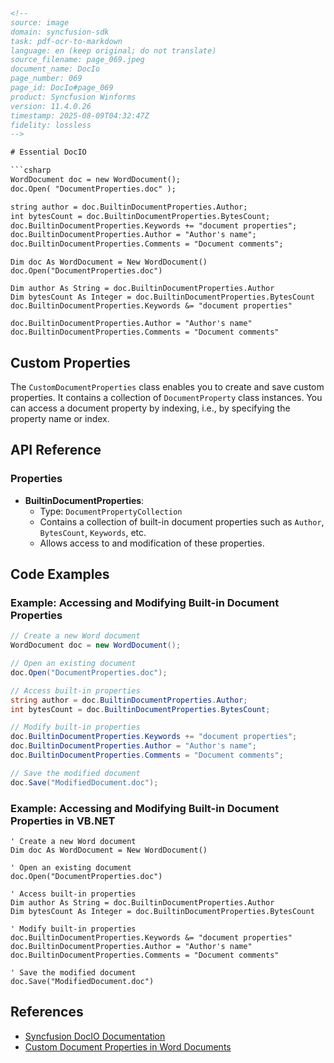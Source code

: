 ```html
<!--
source: image
domain: syncfusion-sdk
task: pdf-ocr-to-markdown
language: en (keep original; do not translate)
source_filename: page_069.jpeg
document_name: DocIo
page_number: 069
page_id: DocIo#page_069
product: Syncfusion Winforms
version: 11.4.0.26
timestamp: 2025-08-09T04:32:47Z
fidelity: lossless
-->

# Essential DocIO

```csharp
WordDocument doc = new WordDocument();
doc.Open( "DocumentProperties.doc" );

string author = doc.BuiltinDocumentProperties.Author;
int bytesCount = doc.BuiltinDocumentProperties.BytesCount;
doc.BuiltinDocumentProperties.Keywords += "document properties";
doc.BuiltinDocumentProperties.Author = "Author's name";
doc.BuiltinDocumentProperties.Comments = "Document comments";
```

```vbnet
Dim doc As WordDocument = New WordDocument()
doc.Open("DocumentProperties.doc")

Dim author As String = doc.BuiltinDocumentProperties.Author
Dim bytesCount As Integer = doc.BuiltinDocumentProperties.BytesCount
doc.BuiltinDocumentProperties.Keywords &= "document properties"

doc.BuiltinDocumentProperties.Author = "Author's name"
doc.BuiltinDocumentProperties.Comments = "Document comments"
```

## Custom Properties

The `CustomDocumentProperties` class enables you to create and save custom properties. It contains a collection of `DocumentProperty` class instances. You can access a document property by indexing, i.e., by specifying the property name or index.

## API Reference

### Properties

- **BuiltinDocumentProperties**: 
  - Type: `DocumentPropertyCollection`
  - Contains a collection of built-in document properties such as `Author`, `BytesCount`, `Keywords`, etc.
  - Allows access to and modification of these properties.

## Code Examples

### Example: Accessing and Modifying Built-in Document Properties

```csharp
// Create a new Word document
WordDocument doc = new WordDocument();

// Open an existing document
doc.Open("DocumentProperties.doc");

// Access built-in properties
string author = doc.BuiltinDocumentProperties.Author;
int bytesCount = doc.BuiltinDocumentProperties.BytesCount;

// Modify built-in properties
doc.BuiltinDocumentProperties.Keywords += "document properties";
doc.BuiltinDocumentProperties.Author = "Author's name";
doc.BuiltinDocumentProperties.Comments = "Document comments";

// Save the modified document
doc.Save("ModifiedDocument.doc");
```

### Example: Accessing and Modifying Built-in Document Properties in VB.NET

```vbnet
' Create a new Word document
Dim doc As WordDocument = New WordDocument()

' Open an existing document
doc.Open("DocumentProperties.doc")

' Access built-in properties
Dim author As String = doc.BuiltinDocumentProperties.Author
Dim bytesCount As Integer = doc.BuiltinDocumentProperties.BytesCount

' Modify built-in properties
doc.BuiltinDocumentProperties.Keywords &= "document properties"
doc.BuiltinDocumentProperties.Author = "Author's name"
doc.BuiltinDocumentProperties.Comments = "Document comments"

' Save the modified document
doc.Save("ModifiedDocument.doc")
```

## References

- [Syncfusion DocIO Documentation](https://www.syncfusion.com/documentation/docio)
- [Custom Document Properties in Word Documents](https://www.syncfusion.com/kb/essentials/docio-custom-document-properties-in-word-documents)

<!-- tags: [syncfusion, winforms, docio, document properties] keywords: [custom properties, built-in properties, document properties, document comments] -->
```